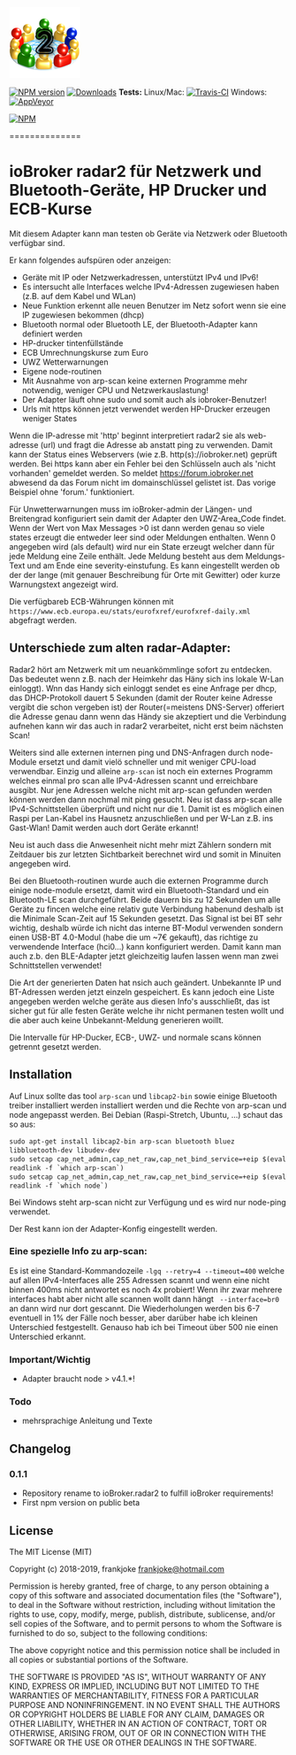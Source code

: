 ![Logo](admin/radar2.png)

[![NPM version](http://img.shields.io/npm/v/iobroker.radar2.svg)](https://www.npmjs.com/package/iobroker.radar2)
[![Downloads](https://img.shields.io/npm/dm/iobroker.radar2.svg)](https://www.npmjs.com/package/iobroker.radar2)
**Tests:** Linux/Mac: [![Travis-CI](http://img.shields.io/travis/frankjoke/ioBroker.radar2/master.svg)](https://travis-ci.org/frankjoke/ioBroker.radar2)
Windows: [![AppVeyor](https://ci.appveyor.com/api/projects/status/github/frankjoke/ioBroker.radar2?branch=master&svg=true)](https://ci.appveyor.com/project/frankjoke/ioBroker-radar2/)


[![NPM](https://nodei.co/npm/iobroker.radar2.png?downloads=true)](https://nodei.co/npm/iobroker.radar2/)

==============

# ioBroker radar2 für Netzwerk und Bluetooth-Geräte, HP Drucker und ECB-Kurse
Mit diesem Adapter kann man testen ob Geräte via Netzwerk oder Bluetooth verfügbar sind.

Er kann folgendes aufspüren oder anzeigen:
* Geräte mit IP oder Netzwerkadressen, unterstützt IPv4 und IPv6!
* Es intersucht alle Interfaces welche IPv4-Adressen zugewiesen haben (z.B. auf dem Kabel und WLan)
* Neue Funktion erkennt alle neuen Benutzer im Netz sofort wenn sie eine IP zugewiesen bekommen (dhcp)
* Bluetooth normal oder Bluetooth LE, der Bluetooth-Adapter kann definiert werden
* HP-drucker tintenfüllstände
* ECB Umrechnungskurse zum Euro
* UWZ Wetterwarnungen
* Eigene node-routinen
* Mit Ausnahme von arp-scan keine externen Programme mehr notwendig, weniger CPU und Netzwerkauslastung!
* Der Adapter läuft ohne sudo und somit auch als iobroker-Benutzer!
* Urls mit https können jetzt verwendet werden
  HP-Drucker erzeugen weniger States

Wenn die IP-adresse mit 'http' beginnt interpretiert radar2 sie als web-adresse (url) und fragt die Adresse ab anstatt ping zu verwenden. Damit kann der Status eines Webservers (wie z.B. http(s)://iobroker.net) geprüft werden.
Bei https kann aber ein Fehler bei den Schlüsseln auch als 'nicht vorhanden' gemeldet werden. So meldet https://forum.iobroker.net abwesend da das Forum nicht im domainschlüssel gelistet ist. Das vorige Beispiel ohne 'forum.' funktioniert.

Für Unwetterwarnungen muss im ioBroker-admin der Längen- und Breitengrad konfiguriert sein damit der Adapter den UWZ-Area_Code findet. 
Wenn der Wert von Max Messages >0 ist dann werden genau so viele states erzeugt die entweder leer sind oder Meldungen enthalten.
Wenn 0 angegeben wird (als default) wird nur ein State erzeugt welcher dann für jede Meldung eine Zeile enthält.
Jede Meldung besteht aus dem Meldungs-Text und am Ende eine severity-einstufung.
Es kann eingestellt werden ob der der lange (mit genauer Beschreibung für Orte mit Gewitter) oder kurze Warnungstext angezeigt wird.

Die verfügbareb ECB-Währungen können mit `https://www.ecb.europa.eu/stats/eurofxref/eurofxref-daily.xml` abgefragt werden.

## Unterschiede zum alten radar-Adapter:

Radar2 hört am Netzwerk mit um neuankömmlinge sofort zu entdecken. Das bedeutet wenn z.B. nach der Heimkehr das Häny sich ins lokale W-Lan einloggt).
Wnn das Handy sich einloggt sendet es eine Anfrage per dhcp, das DHCP-Protokoll dauert 5 Sekunden (damit der Router keine Adresse vergibt die schon vergeben ist) der Router(=meistens DNS-Server)  offeriert die Adresse genau dann wenn das Händy sie akzeptiert und die Verbindung aufnehen kann wir das auch in radar2 verarbeitet, nicht erst beim nächsten Scan!

Weiters sind alle externen internen ping und DNS-Anfragen durch node-Module ersetzt und damit vielö schneller und mit weniger CPU-load verwendbar.
Einzig und alleine `arp-scan` ist noch ein externes Programm welches einmal pro scan alle IPv4-Adressen scannt und erreichbare ausgibt. Nur jene Adressen welche nicht mit arp-scan gefunden werden können werden dann nochmal mit ping gesucht.
Neu ist dass arp-scan alle IPv4-Schnittstellen überprüft und nicht nur die 1. Damit ist es möglich einen Raspi per Lan-Kabel ins Hausnetz anzuschließen und per W-Lan z.B. ins Gast-Wlan!
Damit werden auch dort Geräte erkannt!

Neu ist auch dass die Anwesenheit nicht mehr mizt Zählern sondern mit Zeitdauer bis zur letzten Sichtbarkeit berechnet wird und somit in Minuiten angegeben wird.

Bei den Bluetooth-routinen wurde auch die externen Programme durch einige node-module ersetzt, damit wird ein Bluetooth-Standard und ein Bluetooth-LE scan durchgeführt. Beide dauern bis zu 12 Sekunden um alle Geräte zu fincen welche eine relativ gute Verbindung habenund deshalb ist die Minimale Scan-Zeit auf 15 Sekunden gesetzt.
Das Signal ist bei BT sehr wichtig, deshalb würde ich nicht das interne BT-Modul verwenden sondern einen USB-BT 4.0-Modul (habe die um ~7€ gekauft), das richtige zu verwendende Interface (hci0...) kann konfiguriert werden.
Damit kann man auch z.b. den BLE-Adapter jetzt gleichzeitig laufen lassen wenn man zwei Schnittstellen verwendet!

Die Art der generierten Daten hat nsich auch geändert. Unbekannte IP und BT-Adressen werden jetzt einzeln gespeichert. Es kann jedoch eine Liste angegeben werden welche geräte aus diesen Info's ausschließt, das ist sicher gut für alle festen Geräte welche ihr nicht permanen testen wollt und die aber auch keine Unbekannt-Meldung generieren woillt.

Die Intervalle für HP-Ducker, ECB-, UWZ- und normale scans können getrennt gesetzt werden.

## Installation

Auf Linux sollte das tool `arp-scan` und `libcap2-bin` sowie einige Bluetooth treiber installiert werden installiert werden und die Rechte von arp-scan und node angepasst werden. 
Bei Debian (Raspi-Stretch, Ubuntu, ...) schaut das so aus:
```
sudo apt-get install libcap2-bin arp-scan bluetooth bluez libbluetooth-dev libudev-dev
sudo setcap cap_net_admin,cap_net_raw,cap_net_bind_service=+eip $(eval readlink -f `which arp-scan`)
sudo setcap cap_net_admin,cap_net_raw,cap_net_bind_service=+eip $(eval readlink -f `which node`)
```

Bei Windows steht arp-scan nicht zur Verfügung und es wird nur node-ping verwendet.

Der Rest kann ion der Adapter-Konfig eingestellt werden.

### Eine spezielle Info zu arp-scan:
Es ist eine Standard-Kommandozeile `-lgq --retry=4 --timeout=400` welche auf allen IPv4-Interfaces alle 255 Adressen scannt und wenn eine nicht binnen 400ms nicht antwortet es noch 4x probiert!
Wenn ihr zwar mehrere interfaces habt aber nicht alle scannen wollt dann hängt ` --interface=br0` an dann wird nur dort gescannt.
Die Wiederholungen werden bis 6-7 eventuell in 1% der Fälle noch besser, aber darüber habe ich kleinen Unterschied festgestellt. Genauso hab ich bei Timeout über 500 nie einen Unterschied erkannt. 


### Important/Wichtig
* Adapter braucht node > v4.1.*!

### Todo
* mehrsprachige Anleitung und Texte

## Changelog
### 0.1.1 
* Repository rename to ioBroker.radar2 to fulfill ioBroker requirements!
* First npm version on public beta


## License

The MIT License (MIT)

Copyright (c) 2018-2019, frankjoke <frankjoke@hotmail.com>

Permission is hereby granted, free of charge, to any person obtaining a copy
of this software and associated documentation files (the "Software"), to deal
in the Software without restriction, including without limitation the rights
to use, copy, modify, merge, publish, distribute, sublicense, and/or sell
copies of the Software, and to permit persons to whom the Software is
furnished to do so, subject to the following conditions:

The above copyright notice and this permission notice shall be included in
all copies or substantial portions of the Software.

THE SOFTWARE IS PROVIDED "AS IS", WITHOUT WARRANTY OF ANY KIND, EXPRESS OR
IMPLIED, INCLUDING BUT NOT LIMITED TO THE WARRANTIES OF MERCHANTABILITY,
FITNESS FOR A PARTICULAR PURPOSE AND NONINFRINGEMENT. IN NO EVENT SHALL THE
AUTHORS OR COPYRIGHT HOLDERS BE LIABLE FOR ANY CLAIM, DAMAGES OR OTHER
LIABILITY, WHETHER IN AN ACTION OF CONTRACT, TORT OR OTHERWISE, ARISING FROM,
OUT OF OR IN CONNECTION WITH THE SOFTWARE OR THE USE OR OTHER DEALINGS IN
THE SOFTWARE.
